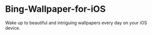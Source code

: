 # Bing-Wallpaper-for-iOS
Wake up to beautiful and intriguing wallpapers every day on your iOS device.
